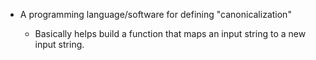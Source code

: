 
- A programming language/software for defining "canonicalization"

    - Basically helps build a function that maps an input string to a new input string.
